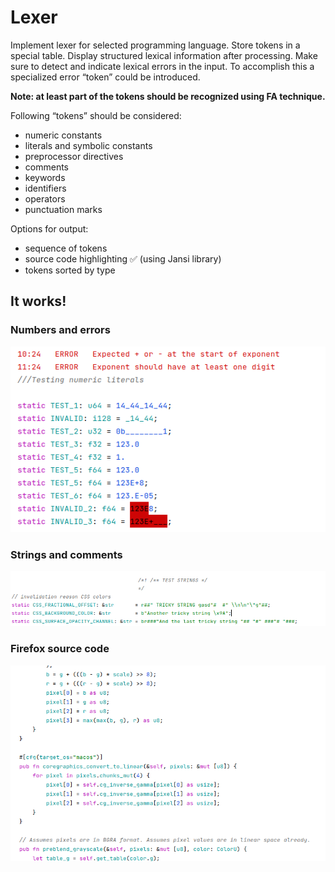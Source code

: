# Lexer

Implement lexer for selected programming language. Store tokens in a special table. Display structured lexical information after processing. Make sure to detect and indicate lexical errors in the input. To accomplish this a specialized error “token” could be introduced.

**Note: at least part of the tokens should be recognized using FA technique.**

Following “tokens” should be considered:
* numeric constants
* literals and symbolic constants
* preprocessor directives
* comments
* keywords
* identifiers
* operators
* punctuation marks

Options for output:
* sequence of tokens
* source code highlighting ✅ (using Jansi library)
* tokens sorted by type

## It works!

### Numbers and errors
![Numbers](test-numbers.png)

### Strings and comments
![Strings and comments](test-strings.png)

### Firefox source code
![Firefox](firefox.png)
